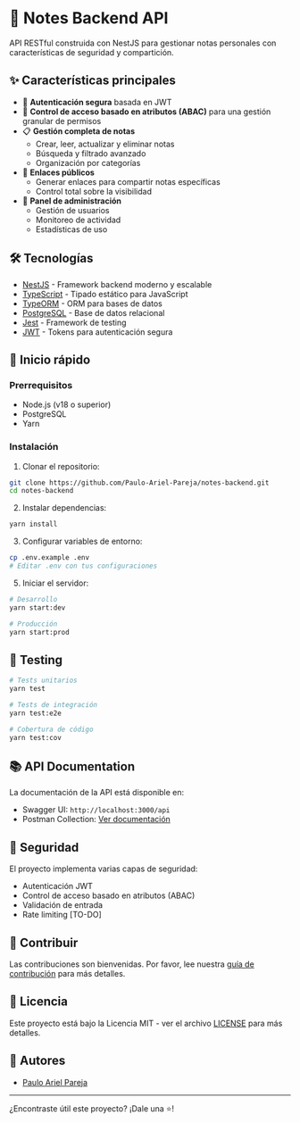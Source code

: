 # 📝 Notes Backend API

API RESTful construida con NestJS para gestionar notas personales con características de seguridad y compartición.

## ✨ Características principales

- 🔐 **Autenticación segura** basada en JWT
- 👥 **Control de acceso basado en atributos (ABAC)** para una gestión granular de permisos
- 📋 **Gestión completa de notas**
  - Crear, leer, actualizar y eliminar notas
  - Búsqueda y filtrado avanzado
  - Organización por categorías
- 🔗 **Enlaces públicos**
  - Generar enlaces para compartir notas específicas
  - Control total sobre la visibilidad
- 👮 **Panel de administración**
  - Gestión de usuarios
  - Monitoreo de actividad
  - Estadísticas de uso

## 🛠️ Tecnologías

- [NestJS](https://nestjs.com/) - Framework backend moderno y escalable
- [TypeScript](https://www.typescriptlang.org/) - Tipado estático para JavaScript
- [TypeORM](https://typeorm.io/) - ORM para bases de datos
- [PostgreSQL](https://www.postgresql.org/) - Base de datos relacional
- [Jest](https://jestjs.io/) - Framework de testing
- [JWT](https://jwt.io/) - Tokens para autenticación segura

## 🚀 Inicio rápido

### Prerrequisitos

- Node.js (v18 o superior)
- PostgreSQL
- Yarn

### Instalación

1. Clonar el repositorio:
```bash
git clone https://github.com/Paulo-Ariel-Pareja/notes-backend.git
cd notes-backend
```

2. Instalar dependencias:
```bash
yarn install
```

3. Configurar variables de entorno:
```bash
cp .env.example .env
# Editar .env con tus configuraciones
```

5. Iniciar el servidor:
```bash
# Desarrollo
yarn start:dev

# Producción
yarn start:prod
```

## 🧪 Testing

```bash
# Tests unitarios
yarn test

# Tests de integración
yarn test:e2e

# Cobertura de código
yarn test:cov
```

## 📚 API Documentation

La documentación de la API está disponible en:
- Swagger UI: `http://localhost:3000/api`
- Postman Collection: [Ver documentación](./docs/notes-backend.postman_collection.json)

## 🔑 Seguridad

El proyecto implementa varias capas de seguridad:

- Autenticación JWT
- Control de acceso basado en atributos (ABAC)
- Validación de entrada
- Rate limiting [TO-DO]

## 🤝 Contribuir

Las contribuciones son bienvenidas. Por favor, lee nuestra [guía de contribución](CONTRIBUTING.md) para más detalles.

## 📄 Licencia

Este proyecto está bajo la Licencia MIT - ver el archivo [LICENSE](LICENSE) para más detalles.

## 👥 Autores

- [Paulo Ariel Pareja](https://github.com/Paulo-Ariel-Pareja)

---

¿Encontraste útil este proyecto? ¡Dale una ⭐!
